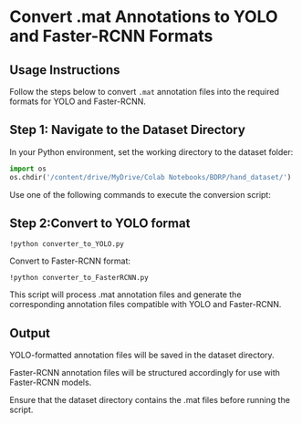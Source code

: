 # Convert .mat Annotations to YOLO and Faster-RCNN Formats

## **Usage Instructions**
Follow the steps below to convert `.mat` annotation files into the required formats for YOLO and Faster-RCNN.

## **Step 1: Navigate to the Dataset Directory**
In your Python environment, set the working directory to the dataset folder:

```python
import os
os.chdir('/content/drive/MyDrive/Colab Notebooks/BDRP/hand_dataset/')
```
Use one of the following commands to execute the conversion script:

## **Step 2:Convert to YOLO format**

```
!python converter_to_YOLO.py
```

Convert to Faster-RCNN format:

```
!python converter_to_FasterRCNN.py
```

This script will process .mat annotation files and generate the corresponding annotation files compatible with YOLO and Faster-RCNN.


## **Output**

YOLO-formatted annotation files will be saved in the dataset directory.

Faster-RCNN annotation files will be structured accordingly for use with Faster-RCNN models.

Ensure that the dataset directory contains the .mat files before running the script.

